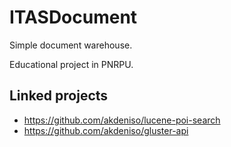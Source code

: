 # ITASDocument
Simple document warehouse.

Educational project in PNRPU.

## Linked projects
- https://github.com/akdeniso/lucene-poi-search
- https://github.com/akdeniso/gluster-api
